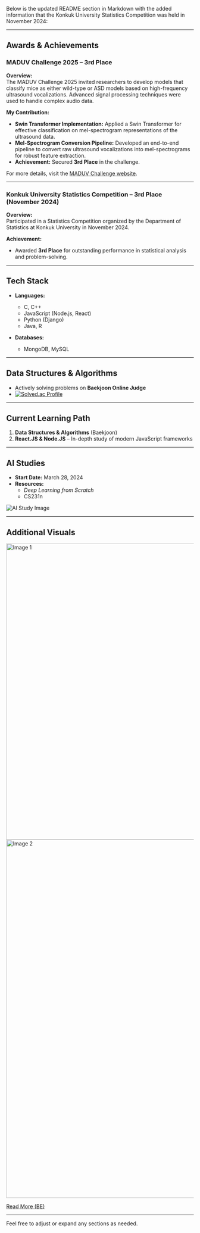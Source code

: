 Below is the updated README section in Markdown with the added information that the Konkuk University Statistics Competition was held in November 2024:

---

## Awards & Achievements

### MADUV Challenge 2025 – 3rd Place  
**Overview:**  
The MADUV Challenge 2025 invited researchers to develop models that classify mice as either wild-type or ASD models based on high-frequency ultrasound vocalizations. Advanced signal processing techniques were used to handle complex audio data.

**My Contribution:**  
- **Swin Transformer Implementation:** Applied a Swin Transformer for effective classification on mel-spectrogram representations of the ultrasound data.  
- **Mel-Spectrogram Conversion Pipeline:** Developed an end-to-end pipeline to convert raw ultrasound vocalizations into mel-spectrograms for robust feature extraction.  
- **Achievement:** Secured **3rd Place** in the challenge.

For more details, visit the [MADUV Challenge website](https://www.maduv.org/).

---

### Konkuk University Statistics Competition – 3rd Place (November 2024)  
**Overview:**  
Participated in a Statistics Competition organized by the Department of Statistics at Konkuk University in November 2024.

**Achievement:**  
- Awarded **3rd Place** for outstanding performance in statistical analysis and problem-solving.

---

## Tech Stack

- **Languages:**  
  - C, C++  
  - JavaScript (Node.js, React)  
  - Python (Django)  
  - Java, R

- **Databases:**  
  - MongoDB, MySQL

---

## Data Structures & Algorithms

- Actively solving problems on **Baekjoon Online Judge**  
- [![Solved.ac Profile](http://mazassumnida.wtf/api/v2/generate_badge?boj=forwarder1121)](https://solved.ac/forwarder1121/)

---

## Current Learning Path

1. **Data Structures & Algorithms** (Baekjoon)  
2. **React.JS & Node.JS** – In-depth study of modern JavaScript frameworks

---

## AI Studies

- **Start Date:** March 28, 2024  
- **Resources:**  
  - *Deep Learning from Scratch*  
  - CS231n

![AI Study Image](https://github.com/forwarder1121/forwarder1121/assets/66872094/4ca6645d-44bb-4a39-b007-3ef569d397b3)

---

## Additional Visuals

<img width="796" alt="Image 1" src="https://github.com/user-attachments/assets/746a53a9-8b5b-484a-8182-ec6378828e4a">

<img width="963" alt="Image 2" src="https://github.com/user-attachments/assets/2e9e2579-f905-42ba-a0f5-33a5f306bbe3">

[Read More (BE)](https://d2.naver.com/news/3435170)

---

Feel free to adjust or expand any sections as needed.
